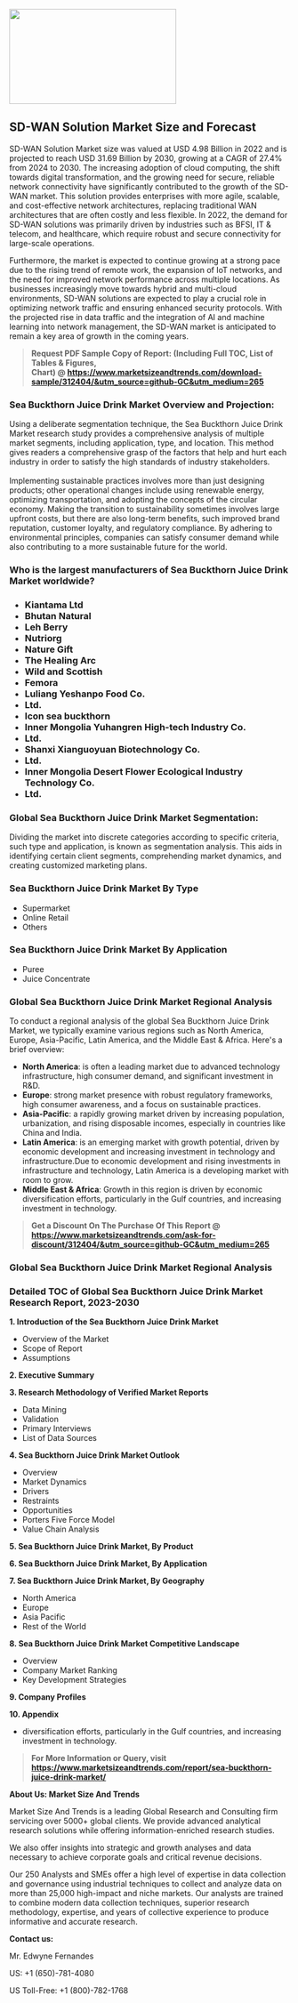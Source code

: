 <p><img class="alignnone size-medium wp-image-20088" src="https://ffe5etoiles.com/wp-content/uploads/2024/12/MST1-300x171.png" alt="" width="300" height="171" /></p><h2>SD-WAN Solution Market Size and Forecast</h2><p>SD-WAN Solution Market size was valued at USD 4.98 Billion in 2022 and is projected to reach USD 31.69 Billion by 2030, growing at a CAGR of 27.4% from 2024 to 2030. The increasing adoption of cloud computing, the shift towards digital transformation, and the growing need for secure, reliable network connectivity have significantly contributed to the growth of the SD-WAN market. This solution provides enterprises with more agile, scalable, and cost-effective network architectures, replacing traditional WAN architectures that are often costly and less flexible. In 2022, the demand for SD-WAN solutions was primarily driven by industries such as BFSI, IT & telecom, and healthcare, which require robust and secure connectivity for large-scale operations.</p><p>Furthermore, the market is expected to continue growing at a strong pace due to the rising trend of remote work, the expansion of IoT networks, and the need for improved network performance across multiple locations. As businesses increasingly move towards hybrid and multi-cloud environments, SD-WAN solutions are expected to play a crucial role in optimizing network traffic and ensuring enhanced security protocols. With the projected rise in data traffic and the integration of AI and machine learning into network management, the SD-WAN market is anticipated to remain a key area of growth in the coming years.</p></p><blockquote id="" class=""><strong>Request PDF Sample Copy of Report: (Including Full TOC, List of Tables &amp; Figures, Chart)&nbsp;@&nbsp;<strong><a href="https://www.marketsizeandtrends.com/download-sample/312404/&utm_source=github-GC&utm_medium=265" target="_blank">https://www.marketsizeandtrends.com/download-sample/312404/&utm_source=github-GC&utm_medium=265</a></strong></strong></blockquote><h3 id="" class="">Sea Buckthorn Juice Drink Market&nbsp;Overview and Projection:</h3><p id="" class="">Using a deliberate segmentation technique, the Sea Buckthorn Juice Drink Market research study provides a comprehensive analysis of multiple market segments, including application, type, and location. This method gives readers a comprehensive grasp of the factors that help and hurt each industry in order to satisfy the high standards of industry stakeholders. <br /> <br />Implementing sustainable practices involves more than just designing products; other operational changes include using renewable energy, optimizing transportation, and adopting the concepts of the circular economy. Making the transition to sustainability sometimes involves large upfront costs, but there are also long-term benefits, such improved brand reputation, customer loyalty, and regulatory compliance. By adhering to environmental principles, companies can satisfy consumer demand while also contributing to a more sustainable future for the world.</p><h3 id="" class="">Who is the largest manufacturers of&nbsp;Sea Buckthorn Juice Drink Market worldwide?</h3><h3 class=""><p><ul><li>Kiantama Ltd </li><li> Bhutan Natural </li><li> Leh Berry </li><li> Nutriorg </li><li> Nature Gift </li><li> The Healing Arc </li><li> Wild and Scottish </li><li> Femora </li><li> Luliang Yeshanpo Food Co. </li><li> Ltd. </li><li> Icon sea buckthorn </li><li> Inner Mongolia Yuhangren High-tech Industry Co. </li><li> Ltd. </li><li> Shanxi Xianguoyuan Biotechnology Co. </li><li> Ltd. </li><li> Inner Mongolia Desert Flower Ecological Industry Technology Co. </li><li> Ltd.</li></ul></p></h3><h3 id="" class="">Global&nbsp;Sea Buckthorn Juice Drink Market Segmentation:</h3><p id="" class="">Dividing the market into discrete categories according to specific criteria, such type and application, is known as segmentation analysis. This aids in identifying certain client segments, comprehending market dynamics, and creating customized marketing plans.</p><h3 id="" class="">Sea Buckthorn Juice Drink Market&nbsp;By Type</h3><p><p><ul><li>Supermarket</li><li> Online Retail</li><li> Others</p></li></ul></p></p><h3 id="" class="">Sea Buckthorn Juice Drink Market&nbsp;By Application</h3><p class=""><p><ul><li>Puree</li><li> Juice Concentrate</li></ul></p></p><h3 id="" class="">Global Sea Buckthorn Juice Drink Market Regional Analysis</h3><p id="" class="">To conduct a regional analysis of the global Sea Buckthorn Juice Drink Market, we typically examine various regions such as North America, Europe, Asia-Pacific, Latin America, and the Middle East &amp; Africa. Here's a brief overview:</p><ul><li><strong>North America</strong>: is often a leading market due to advanced technology infrastructure, high consumer demand, and significant investment in R&amp;D.</li><li><strong>Europe</strong>: strong market presence with robust regulatory frameworks, high consumer awareness, and a focus on sustainable practices.</li><li><strong>Asia-Pacific</strong>: a rapidly growing market driven by increasing population, urbanization, and rising disposable incomes, especially in countries like China and India.</li><li><strong>Latin America</strong>: is an emerging market with growth potential, driven by economic development and increasing investment in technology and infrastructure.Due to economic development and rising investments in infrastructure and technology, Latin America is a developing market with room to grow.</li><li><strong>Middle East &amp; Africa</strong>: Growth in this region is driven by economic diversification efforts, particularly in the Gulf countries, and increasing investment in technology.</li></ul><blockquote id="" class=""><strong>Get a Discount On The Purchase Of This Report @ <strong><a href="https://www.marketsizeandtrends.com/ask-for-discount/312404/&utm_source=github-GC&utm_medium=265" target="_blank">https://www.marketsizeandtrends.com/ask-for-discount/312404/&utm_source=github-GC&utm_medium=265</a></strong></strong></blockquote><h3 id="" class="">Global Sea Buckthorn Juice Drink Market Regional Analysis</h3><h3 id="" class="">Detailed TOC of Global Sea Buckthorn Juice Drink Market Research Report, 2023-2030</h3><p id="" class=""><strong>1. Introduction of the Sea Buckthorn Juice Drink Market</strong></p><ul><li>Overview of the Market</li><li>Scope of Report</li><li>Assumptions</li></ul><p id="" class=""><strong>2. Executive Summary</strong></p><p id="" class=""><strong>3. Research Methodology of Verified Market Reports</strong></p><ul><li>Data Mining</li><li>Validation</li><li>Primary Interviews</li><li>List of Data Sources</li></ul><p id="" class=""><strong>4. Sea Buckthorn Juice Drink Market Outlook</strong></p><ul><li>Overview</li><li>Market Dynamics</li><li>Drivers</li><li>Restraints</li><li>Opportunities</li><li>Porters Five Force Model</li><li>Value Chain Analysis</li></ul><p id="" class=""><strong>5. Sea Buckthorn Juice Drink Market, By Product</strong></p><p id="" class=""><strong>6. Sea Buckthorn Juice Drink Market, By Application</strong></p><p id="" class=""><strong>7. Sea Buckthorn Juice Drink Market, By Geography</strong></p><ul><li>North America</li><li>Europe</li><li>Asia Pacific</li><li>Rest of the World</li></ul><p id="" class=""><strong>8. Sea Buckthorn Juice Drink Market Competitive Landscape</strong></p><ul><li>Overview</li><li>Company Market Ranking</li><li>Key Development Strategies</li></ul><p id="" class=""><strong>9. Company Profiles</strong></p><p id="" class=""><strong>10. Appendix</strong></p><ul><li>diversification efforts, particularly in the Gulf countries, and increasing investment in technology.</li></ul><blockquote id="" class=""><strong>For More Information or Query, visit <strong><strong><a href="https://www.marketsizeandtrends.com/report/sea-buckthorn-juice-drink-market/" target="_blank">https://www.marketsizeandtrends.com/report/sea-buckthorn-juice-drink-market/</a></strong></strong></strong></blockquote><p id="" class=""><strong>About Us: Market Size And Trends</strong></p><p id="" class="">Market Size And Trends is a leading Global Research and Consulting firm servicing over 5000+ global clients. We provide advanced analytical research solutions while offering information-enriched research studies.</p><p id="" class="">We also offer insights into strategic and growth analyses and data necessary to achieve corporate goals and critical revenue decisions.</p><p id="" class="">Our 250 Analysts and SMEs offer a high level of expertise in data collection and governance using industrial techniques to collect and analyze data on more than 25,000 high-impact and niche markets. Our analysts are trained to combine modern data collection techniques, superior research methodology, expertise, and years of collective experience to produce informative and accurate research.</p><p id="" class=""><strong>Contact us:</strong></p><p id="" class="">Mr. Edwyne Fernandes</p><p id="" class="">US: +1 (650)-781-4080</p><p id="" class="">US Toll-Free: +1 (800)-782-1768</p>
